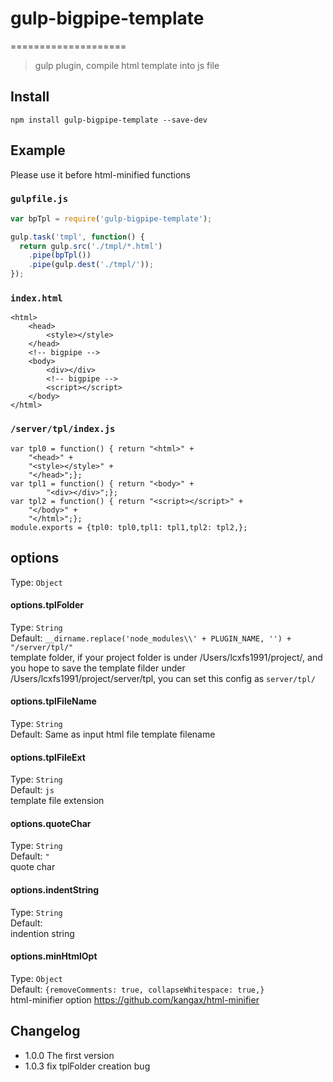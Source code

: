 # gulp-bigpipe-template
====================

> gulp plugin, compile html template into js file


## Install
```
npm install gulp-bigpipe-template --save-dev
```

## Example
Please use it before html-minified functions
### `gulpfile.js`
```js
var bpTpl = require('gulp-bigpipe-template');

gulp.task('tmpl', function() {
  return gulp.src('./tmpl/*.html')
    .pipe(bpTpl())
    .pipe(gulp.dest('./tmpl/'));
});
```

### `index.html`
```
<html>
	<head>
		<style></style>
	</head>
	<!-- bigpipe -->
	<body>
		<div></div>
		<!-- bigpipe -->
		<script></script>
	</body>
</html>
```

### `/server/tpl/index.js`
```
var tpl0 = function() { return "<html>" +
	"<head>" +
	"<style></style>" +
	"</head>";};
var tpl1 = function() { return "<body>" +
		"<div></div>";};
var tpl2 = function() { return "<script></script>" +
	"</body>" +
	"</html>";};
module.exports = {tpl0: tpl0,tpl1: tpl1,tpl2: tpl2,};
```

## options

Type: `Object`

#### options.tplFolder
Type: `String`  
Default: `__dirname.replace('node_modules\\' + PLUGIN_NAME, '') + "/server/tpl/"`  
template folder, if your project folder is under /Users/lcxfs1991/project/, and you hope to save the template filder under /Users/lcxfs1991/project/server/tpl, you can set this config as `server/tpl/`

#### options.tplFileName
Type: `String`  
Default: Same as input html file
template filename

#### options.tplFileExt
Type: `String`  
Default: `js`  
template file extension

#### options.quoteChar
Type: `String`  
Default: `"`  
quote char

#### options.indentString
Type: `String`  
Default: `    `  
indention string

#### options.minHtmlOpt
Type: `Object`  
Default: `{removeComments: true, collapseWhitespace: true,}`  
html-minifier option
https://github.com/kangax/html-minifier

## Changelog
* 1.0.0 The first version
* 1.0.3 fix tplFolder creation bug
